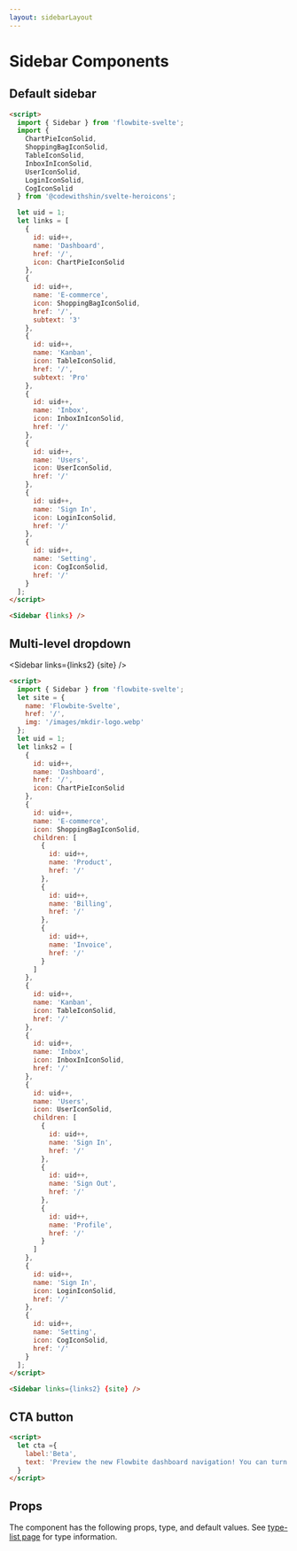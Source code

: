 ```yaml
---
layout: sidebarLayout
---
```


<script>
  import { Sidebar, Table, TableDefaultRow } from '$lib/index';
  import componentProps from '../props/Sidebar.json'
  // Props table
  export let items = componentProps.props
	let propHeader = ['Name', 'Type', 'Default']
	// console.log(items)
	let divClass='w-full relative overflow-x-auto shadow-md sm:rounded-lg'

  import {
    ChartPieIconSolid,
    ShoppingBagIconSolid,
    TableIconSolid,
    InboxInIconSolid,
    UserIconSolid,
    LoginIconSolid,
    CogIconSolid
  } from '@codewithshin/svelte-heroicons';
  let site = {
    name: 'Flowbite-Svelte',
    href: '/',
    img: '/images/mkdir-logo.webp'
  };
  let uid = 1;
  let links = [
    {
      id: uid++,
      name: 'Dashboard',
      href: '/',
      icon: ChartPieIconSolid
    },
    {
      id: uid++,
      name: 'E-commerce',
      icon: ShoppingBagIconSolid,
      href: '/',
      subtext: '<span class="inline-flex justify-center items-center p-3 ml-3 w-3 h-3 text-sm font-medium text-blue-600 bg-blue-200 rounded-full dark:bg-blue-900 dark:text-blue-200">3</span>'
    },
    {
      id: uid++,
      name: 'Kanban',
      icon: TableIconSolid,
      href: '/',
      subtext: '<span class="inline-flex justify-center items-center px-2 ml-3 text-sm font-medium text-gray-800 bg-gray-200 rounded-full dark:bg-gray-700 dark:text-gray-300">Pro</span>'
    },
    {
      id: uid++,
      name: 'Inbox',
      icon: InboxInIconSolid,
      href: '/'
    },
    {
      id: uid++,
      name: 'Users',
      icon: UserIconSolid,
      href: '/'
    },
    {
      id: uid++,
      name: 'Sign In',
      icon: LoginIconSolid,
      href: '/'
    },
    {
      id: uid++,
      name: 'Setting',
      icon: CogIconSolid,
      href: '/'
    }
  ];
  let links2 = [
    {
      id: uid++,
      name: 'Dashboard',
      href: '/',
      icon: ChartPieIconSolid
    },
    {
      id: uid++,
      name: 'E-commerce',
      icon: ShoppingBagIconSolid,
      children: [
        {
          id: uid++,
          name: 'Product',
          href: '/'
        },
        {
          id: uid++,
          name: 'Billing',
          href: '/'
        },
        {
          id: uid++,
          name: 'Invoice',
          href: '/'
        }
      ]
    },
    {
      id: uid++,
      name: 'Kanban',
      icon: TableIconSolid,
      href: '/'
    },
    {
      id: uid++,
      name: 'Inbox',
      icon: InboxInIconSolid,
      href: '/'
    },
    {
      id: uid++,
      name: 'Users',
      icon: UserIconSolid,
      children: [
        {
          id: uid++,
          name: 'Sign In',
          href: '/'
        },
        {
          id: uid++,
          name: 'Sign Out',
          href: '/'
        },
        {
          id: uid++,
          name: 'Profile',
          href: '/'
        }
      ]
    },
    {
      id: uid++,
      name: 'Sign In',
      icon: LoginIconSolid,
      href: '/'
    },
    {
      id: uid++,
      name: 'Setting',
      icon: CogIconSolid,
      href: '/'
    }
  ];
  let cta ={
    label:'Beta',
    text: 'Preview the new Flowbite dashboard navigation! You can turn the new navigation off for a limited time in your profile.'
  }
</script>

<h1 class="text-3xl w-full dark:text-white py-8">Sidebar Components</h1>

<h2 class="text-2xl w-full mt-8 dark:text-white py-8" id="Default_sidebar">Default sidebar</h2>

<div class="container flex flex-wrap rounded-xl mx-auto bg-gradient-to-r bg-white dark:bg-gray-900 border border-gray-200 dark:border-gray-700 p-2 sm:p-6">
  <Sidebar {links} />
</div>

```html
<script>
  import { Sidebar } from 'flowbite-svelte';
  import {
    ChartPieIconSolid,
    ShoppingBagIconSolid,
    TableIconSolid,
    InboxInIconSolid,
    UserIconSolid,
    LoginIconSolid,
    CogIconSolid
  } from '@codewithshin/svelte-heroicons';

  let uid = 1;
  let links = [
    {
      id: uid++,
      name: 'Dashboard',
      href: '/',
      icon: ChartPieIconSolid
    },
    {
      id: uid++,
      name: 'E-commerce',
      icon: ShoppingBagIconSolid,
      href: '/',
      subtext: '3'
    },
    {
      id: uid++,
      name: 'Kanban',
      icon: TableIconSolid,
      href: '/',
      subtext: 'Pro'
    },
    {
      id: uid++,
      name: 'Inbox',
      icon: InboxInIconSolid,
      href: '/'
    },
    {
      id: uid++,
      name: 'Users',
      icon: UserIconSolid,
      href: '/'
    },
    {
      id: uid++,
      name: 'Sign In',
      icon: LoginIconSolid,
      href: '/'
    },
    {
      id: uid++,
      name: 'Setting',
      icon: CogIconSolid,
      href: '/'
    }
  ];
</script>

<Sidebar {links} />

```

<h2 class="text-2xl w-full mt-8 dark:text-white py-8" id="Multi_level_dropdown">Multi-level dropdown</h2>

<div class="container flex flex-wrap justify-center rounded-xl mx-auto bg-gradient-to-r bg-white dark:bg-gray-900 border border-gray-200 dark:border-gray-700 p-2 sm:p-6">

  <Sidebar links={links2} {site} />
  
</div>


```html
<script>
  import { Sidebar } from 'flowbite-svelte';
  let site = {
    name: 'Flowbite-Svelte',
    href: '/',
    img: '/images/mkdir-logo.webp'
  };
  let uid = 1;
  let links2 = [
    {
      id: uid++,
      name: 'Dashboard',
      href: '/',
      icon: ChartPieIconSolid
    },
    {
      id: uid++,
      name: 'E-commerce',
      icon: ShoppingBagIconSolid,
      children: [
        {
          id: uid++,
          name: 'Product',
          href: '/'
        },
        {
          id: uid++,
          name: 'Billing',
          href: '/'
        },
        {
          id: uid++,
          name: 'Invoice',
          href: '/'
        }
      ]
    },
    {
      id: uid++,
      name: 'Kanban',
      icon: TableIconSolid,
      href: '/'
    },
    {
      id: uid++,
      name: 'Inbox',
      icon: InboxInIconSolid,
      href: '/'
    },
    {
      id: uid++,
      name: 'Users',
      icon: UserIconSolid,
      children: [
        {
          id: uid++,
          name: 'Sign In',
          href: '/'
        },
        {
          id: uid++,
          name: 'Sign Out',
          href: '/'
        },
        {
          id: uid++,
          name: 'Profile',
          href: '/'
        }
      ]
    },
    {
      id: uid++,
      name: 'Sign In',
      icon: LoginIconSolid,
      href: '/'
    },
    {
      id: uid++,
      name: 'Setting',
      icon: CogIconSolid,
      href: '/'
    }
  ];
</script>

<Sidebar links={links2} {site} />
```

<h2 class="text-2xl w-full mt-8 dark:text-white py-8">CTA button</h2>

<div class="container flex flex-wrap rounded-xl mx-auto bg-gradient-to-r bg-white dark:bg-gray-900 border border-gray-200 dark:border-gray-700 p-2 sm:p-6">
  <Sidebar {links} {cta} />
</div>

```html
<script>
  let cta ={
    label:'Beta',
    text: 'Preview the new Flowbite dashboard navigation! You can turn the new navigation off for a limited time in your profile.'
  }
</script>
```

<h2 class="text-2xl w-full dark:text-white py-8">Props</h2>

<p class="dark:text-white py-4 text-lg">The component has the following props, type, and default values. See <a href="/type-list" class="text-blue-600 hover:underline dark:text-blue-500">type-list page</a> for type information.</p>

<Table header={propHeader} {divClass} >
  <TableDefaultRow {items} rowState='hover' />
</Table>